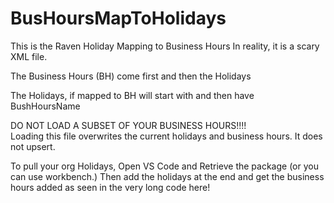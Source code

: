 # BusHoursMapToHolidays
This is the Raven Holiday Mapping to Business Hours
In reality, it is a scary XML file.

The Business Hours (BH) come first and then the Holidays

The Holidays, if mapped to BH will start with <holidays> and then have <businessHours>BushHoursName</businessHours>


DO NOT LOAD A SUBSET OF YOUR BUSINESS HOURS!!!!  
Loading this file overwrites the current holidays and business hours.  It does not upsert.  

To pull your org Holidays, Open VS Code and Retrieve the package (or you can use workbench.)
Then add the holidays at the end and get the business hours added as seen in the very long code here!

